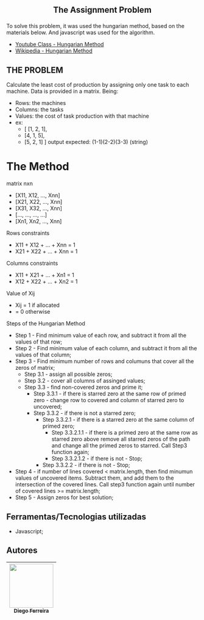 ## <p align="center">The Assignment Problem</p>

To solve this problem, it was used the hungarian method, based on the materials below. And javascript was used for the algorithm.
* [Youtube Class - Hungarian Method](https//://www.youtube.com/watch?v=ezSx8OyBZVc&ab_channel=ShokoufehMirzaei)
* [Wikipedia - Hungarian Method](https//:en.wikipedia.org/wiki/Hungarian_algorithm)

## THE PROBLEM
<p>Calculate the least cost of production by assigning only one task to each machine. Data is provided in a matrix. Being:</p>

* Rows: the machines 
* Columns: the tasks
* Values: the cost of task production with that machine
* ex: 
  * [ [1, 2, 1],
  *   [4, 1, 5],
  *   [5, 2, 1] ]
output expected: (1-1)(2-2)(3-3) (string)

# The Method

matrix nxn                             
* [X11, X12, ..., Xnn]
* [X21, X22, ..., Xnn]
* [X31, X32, ..., Xnn]
* [..., ..., ..., ...]
* [Xn1, Xn2, ..., Xnn]

Rows constraints
* X11 + X12 + ... + Xnn = 1
* X21 + X22 + ... + Xnn = 1

Columns constraints
* X11 + X21 + ... + Xn1 = 1
* X12 + X22 + ... + Xn2 = 1

Value of Xij
* Xij = 1 if allocated
* = 0 otherwise

Steps of the Hungarian Method
* Step 1 - Find minimum value of each row, and subtract it from all the values of that row;
* Step 2 - Find minimum value of each column, and subtract it from all the values of that column;
* Step 3 - Find minimum number of rows and columuns that cover all the zeros of matrix;
  * Step 3.1 - assign all possible zeros;
  * Step 3.2 - cover all columns of assinged values;
  * Step 3.3 - find non-covered zeros and prime it;
    * Step 3.3.1 - if there is starred zero at the same row of primed zero - change row to covered and column of starred zero to uncovered;
    * Step 3.3.2 - if there is not a starred zero;
      * Step 3.3.2.1 - if there is a starred zero at the same column of primed zero;
        * Step 3.3.2.1.1 -  if there is a primed zero at the same row as starred zero above remove all starred zeros of the path and change all the primed zeros to starred. Call Step3 function again;
        * Step 3.3.2.1.2 - if there is not - Stop;
      * Step 3.3.2.2 - if there is not - Stop;
* Step 4 - if number of lines covered < matrix.length, then find minumun values of uncovered items. Subtract them, and add them to the intersection of the covered lines. Call step3 function again until number of covered lines >= matrix.length;
* Step 5 - Assign zeros for best solution;

## Ferramentas/Tecnologias utilizadas
* Javascript;

## Autores
| [<img src="https://avatars.githubusercontent.com/u/97759524?v=4" width=115><br><sub>Diego Ferreira</sub>](https://github.com/diegonf) | 
| :---: |